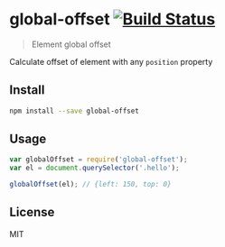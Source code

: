 # global-offset [![Build Status][travis-image]][travis-url]

  > Element global offset

  Calculate offset of element with any `position` property

## Install

```sh
npm install --save global-offset
```

## Usage

```js
var globalOffset = require('global-offset');
var el = document.querySelector('.hello');

globalOffset(el); // {left: 150, top: 0}
```

## License

  MIT

[travis-url]: https://travis-ci.org/andrepolischuk/global-offset
[travis-image]: https://travis-ci.org/andrepolischuk/global-offset.svg?branch=master
